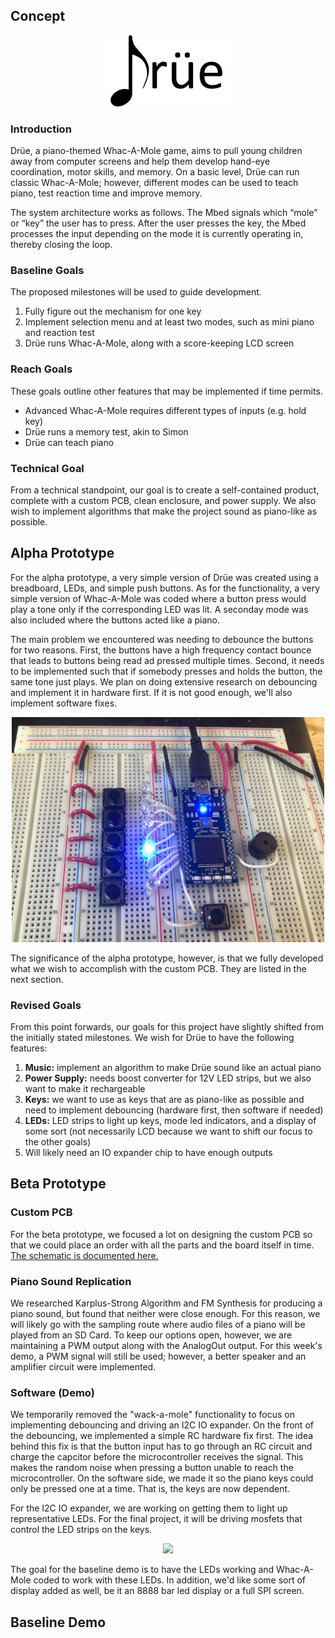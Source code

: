 ## Concept

<p align="center">
<img src = "drue.png" class="inline" width="200"/> 
</p>

### Introduction
Drüe, a piano-themed Whac-A-Mole game, aims to pull young children away from computer screens and help them develop hand-eye coordination, motor skills, and memory. On a basic level, Drüe can run classic Whac-A-Mole; however, different modes can be used to teach piano, test reaction time and improve memory. 

The system architecture works as follows. The Mbed signals which “mole” or “key” the user has to press. After the user presses the key, the Mbed processes the input depending on the mode it is currently operating in, thereby closing the loop. 

### Baseline Goals
The proposed milestones will be used to guide development. 
1. Fully figure out the mechanism for one key 
2. Implement selection menu and at least two modes, such as mini piano and reaction test 
3. Drüe runs Whac-A-Mole, along with a score-keeping LCD screen 

### Reach Goals
These goals outline other features that may be implemented if time permits. 
- Advanced Whac-A-Mole requires different types of inputs (e.g. hold key) 
- Drüe runs a memory test, akin to Simon 
- Drüe can teach piano 

### Technical Goal
From a technical standpoint, our goal is to create a self-contained product, complete with a custom PCB, clean enclosure, and power supply. We also wish to implement algorithms that make the project sound as piano-like as possible. 

## Alpha Prototype 
For the alpha prototype, a very simple version of Drüe was created using a breadboard, LEDs, and simple push buttons. As for the functionality, a very simple version of Whac-A-Mole was coded where a button press would play a tone only if the corresponding LED was lit. A seconday mode was also included where the buttons acted like a piano. 

The main problem we encountered was needing to debounce the buttons for two reasons. First, the buttons have a high frequency contact bounce that leads to buttons being read ad pressed multiple times. Second, it needs to be implemented such that if somebody presses and holds the button, the same tone just plays. We plan on doing extensive research on debouncing and implement it in hardware first. If it is not good enough, we'll also implement software fixes. 

<p align="center">
<img src="alpha.png" class="inline" width="500"/> 
</p>

The significance of the alpha prototype, however, is that we fully developed what we wish to accomplish with the custom PCB. They are listed in the next section. 

### Revised Goals
From this point forwards, our goals for this project have slightly shifted from the initially stated milestones. We wish for Drüe to have the following features:
1. **Music:** implement an algorithm to make Drüe sound like an actual piano
2. **Power Supply:** needs boost converter for 12V LED strips, but we also want to make it rechargeable 
3. **Keys:** we want to use as keys that are as piano-like as possible and need to implement debouncing (hardware first, then software if needed) 
4. **LEDs:** LED strips to light up keys, mode led indicators, and a display of some sort (not necessarily LCD because we want to shift our focus to the other goals) 
5. Will likely need an IO expander chip to have enough outputs 

## Beta Prototype
### Custom PCB
For the beta prototype, we focused a lot on designing the custom PCB so that we could place an order with all the parts and the board itself in time. [The schematic is documented here.](https://drive.google.com/file/d/1xk1kX1hMNSZrc-SdiFMO_hBEZa87qssB/view?usp=sharing)

### Piano Sound Replication
We researched Karplus-Strong Algorithm and FM Synthesis for producing a piano sound, but found that neither were close enough. For this reason, we will likely go with the sampling route where audio files of a piano will be played from an SD Card. To keep our options open, however, we are maintaining a PWM output along with the AnalogOut output. For this week's demo, a PWM signal will still be used; however, a better speaker and an amplifier circuit were implemented. 

### Software (Demo) 
We temporarily removed the "wack-a-mole" functionality to focus on implementing debouncing and driving an I2C IO expander. On the front of the debouncing, we implemented a simple RC hardware fix first. The idea behind this fix is that the button input has to go through an RC circuit and charge the capcitor before the microcontroller receives the signal. This makes the random noise when pressing a button unable to reach the microcontroller. On the software side, we made it so the piano keys could only be pressed one at a time. That is, the keys are now dependent. 

For the I2C IO expander, we are working on getting them to light up representative LEDs. For the final project, it will be driving mosfets that control the LED strips on the keys. 

<p align="center">
<img src="beta.png" class="inline" width="500"/> 
</p>

The goal for the baseline demo is to have the LEDs working and Whac-A-Mole coded to work with these LEDs. In addition, we'd like some sort of display added as well, be it an 8888 bar led display or a full SPI screen. 

## Baseline Demo
